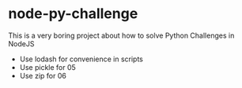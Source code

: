 # node-py-challenge

This is a very boring project about how to solve Python Challenges in NodeJS

+ Use lodash for convenience in scripts
+ Use pickle for 05
+ Use zip for 06